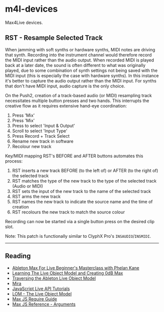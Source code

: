 # m4l-devices

Max4Live devices.

## RST - Resample Selected Track

When jamming with soft synths or hardware synths, MIDI notes are driving that synth. Recording into the instrument channel would therefore record the MIDI input rather than the audio output. When recorded MIDI is played back at a later date, the sound is often different to what was originally played, due to some combination of synth settings not being saved with the MIDI input (this is especially the case with hardware synths). In this instance it's better to capture the audio output rather than the MIDI input. For synths that don't have MIDI input, audio capture is the only choice.

On the Push2, creation of a track-based audio (or MIDI) resampling track necessitates multiple button presses and two hands. This interrupts the creative flow as it requires extensive hand-eye coordination:

1. Press 'Mix'
2. Press 'Mix'
3. Press to select 'Input & Output'
4. Scroll to select 'Input Type'
5. Press Record + Track Select
6. Rename new track in software
7. Recolour new track

Key/MIDI mapping RST's BEFORE and AFTER buttons automates this process:

1. RST inserts a new track BEFORE (to the left of) or AFTER (to the right of) the selected track
2. RST matches the type of the new track to the type of the selected track (Audio or MIDI)
3. RST sets the input of the new track to the name of the selected track
4. RST arms the new track
5. RST names the new track to indicate the source name and the time of creation
6. RST recolours the new track to match the source colour

Recording can now be started via a single button press on the desired clip slot.

Note: This patch is functionally similar to ClyphX Pro's `INSAUDIO`/`INSMIDI`.

---

## Reading

* [Ableton Max For Live Beginner's Masterclass with Phelan Kane](https://www.youtube.com/watch?v=tkXz8sf-KwU&t=751s)
* [Learning The Live Object Model and Creating 0dB Max](https://www.youtube.com/watch?v=agtnMQkDjUE)
* [Traversing the Ableton Live Object Model](https://www.youtube.com/watch?v=qeabaagMZr8)
* [Mira](https://cycling74.com/products/mira/)
* [JavaScript Live API Tutorials](http://compusition.com/writings/js-live-api)
* [LOM - The Live Object Model](https://docs.cycling74.com/max8/vignettes/live_object_model)
* [Max JS Require Guide](https://docs.cycling74.com/max8/vignettes/jsrequire)
* [Max JS Reference - Arguments](https://docs.cycling74.com/max8/refpages/js#jsarguments)
